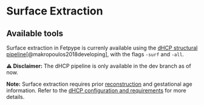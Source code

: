 
# Surface Extraction

## Available tools

Surface extraction in Fetpype is currenly available using the [dHCP structural pipeline](segmentation.md#dhcp-processing-pipeline)[@makropoulos2018developing], with the flags `-surf` and `-all`.

**⚠️ Disclaimer:** The dHCP pipeline is only available in the dev branch as of now.

**Note:** Surface extraction requires prior [reconstruction](reconstruction.md) and gestational age information. Refer to the [dHCP configuration and requirements](segmentation.md#dhcp-processing-pipeline) for more details.

